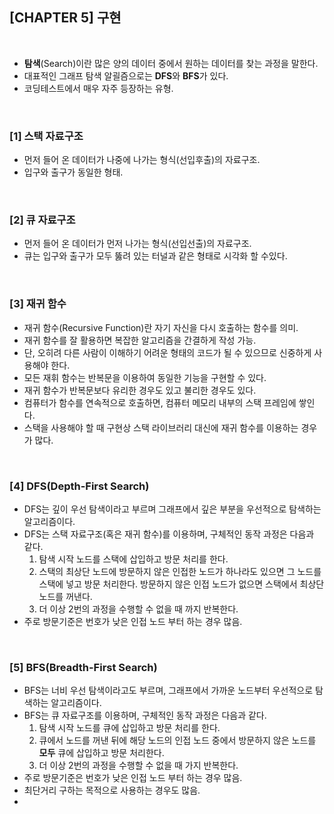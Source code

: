 ## **[CHAPTER 5] 구현**
<br/>

- **탐색**(Search)이란 많은 양의 데이터 중에서 원하는 데이터를 찾는 과정을 말한다.
- 대표적인 그래프 탐색 알괼즘으로는 **DFS**와 **BFS**가 있다.
- 코딩테스트에서 매우 자주 등장하는 유형.

<br/>

### [1] **스택 자료구조**
- 먼저 들어 온 데이터가 나중에 나가는 형식(선입후출)의 자료구조.
- 입구와 출구가 동일한 형태.

<br/>

### [2] **큐 자료구조**
- 먼저 들어 온 데이터가 먼저 나가는 형식(선입선출)의 자료구조.
- 큐는 입구와 출구가 모두 뚫려 있는 터널과 같은 형태로 시각화 할 수있다.

<br/>

### [3] **재귀 함수**
- 재귀 함수(Recursive Function)란 자기 자신을 다시 호출하는 함수를 의미.
- 재귀 함수를 잘 활용하면 복잡한 알고리즘을 간결하게 작성 가능.
- 단, 오히려 다른 사람이 이해하기 어려운 형태의 코드가 될 수 있으므로 신중하게 사용해야 한다.
- 모든 재휘 함수는 반복문을 이용하여 동일한 기능을 구현할 수 있다.
- 재귀 함수가 반복문보다 유리한 경우도 있고 불리한 경우도 있다.
- 컴퓨터가 함수를 연속적으로 호출하면, 컴퓨터 메모리 내부의 스택 프레임에 쌓인다.
- 스택을 사용해야 할 때 구현상 스택 라이브러리 대신에 재귀 함수를 이용하는 경우가 많다.

<br/>

### [4] **DFS(Depth-First Search)**
- DFS는 깊이 우선 탐색이라고 부르며 그래프에서 깊은 부분을 우선적으로 탐색하는 알고리즘이다.
- DFS는 스택 자료구조(혹은 재귀 함수)를 이용하며, 구체적인 동작 과정은 다음과 같다. <br/>
  1. 탐색 시작 노드를 스택에 삽입하고 방문 처리를 한다.
  2. 스택의 최상단 노드에 방문하지 않은 인접한 노드가 하나라도 있으면 그 노드를 스택에 넣고 방문 처리한다. 방문하지 않은 인접 노드가 없으면 스택에서  최상단 노드를 꺼낸다.
  3. 더 이상 2번의 과정을 수행할 수 없을 때 까지 반복한다.
- 주로 방문기준은 번호가 낮은 인접 노드 부터 하는 경우 많음. 


<br/>

### [5] **BFS(Breadth-First Search)**
- BFS는 너비 우선 탐색이라고도 부르며, 그래프에서 가까운 노드부터 우선적으로 탐색하는 알고리즘이다.
- BFS는 큐 자료구조를 이용하며, 구체적인 동작 과정은 다음과 같다.
  1. 탐색 시작 노드를 큐에 삽입하고 방문 처리를 한다.
  2. 큐에서 노드를 꺼낸 뒤에 해당 노드의 인접 노드 중에서 방문하지 않은 노드를 **모두** 큐에 삽입하고 방문 처리한다.
  3. 더 이상 2번의 과정을 수행할 수 없을 때 가지 반복한다.
- 주로 방문기준은 번호가 낮은 인접 노드 부터 하는 경우 많음. 
- 최단거리 구하는 목적으로 사용하는 경우도 많음.
- 
